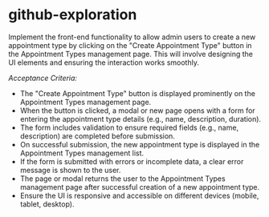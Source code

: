 # github-exploration

Implement the front-end functionality to allow admin users to create a new appointment type by clicking on the "Create Appointment Type" button in the Appointment Types management page. This will involve designing the UI elements and ensuring the interaction works smoothly.

*Acceptance Criteria:*

* The "Create Appointment Type" button is displayed prominently on the Appointment Types management page.
* When the button is clicked, a modal or new page opens with a form for entering the appointment type details (e.g., name, description, duration).
* The form includes validation to ensure required fields (e.g., name, description) are completed before submission.
* On successful submission, the new appointment type is displayed in the Appointment Types management list.
* If the form is submitted with errors or incomplete data, a clear error message is shown to the user.
* The page or modal returns the user to the Appointment Types management page after successful creation of a new appointment type.
* Ensure the UI is responsive and accessible on different devices (mobile, tablet, desktop).

